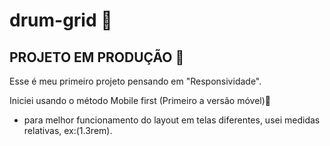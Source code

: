 # drum-grid 🥁

## PROJETO EM PRODUÇÃO 🚧 ##

Esse é meu primeiro projeto pensando em "Responsividade".

Iniciei usando o método Mobile first (Primeiro a versão móvel)📱

- para melhor funcionamento do layout em telas diferentes, usei medidas relativas, ex:(1.3rem).

